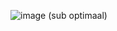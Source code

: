 ![image](https://github.com/deadcandle/Schooluitje/assets/59292383/7d917a3a-e448-4765-b532-e62a9931f43f)
(sub optimaal)
